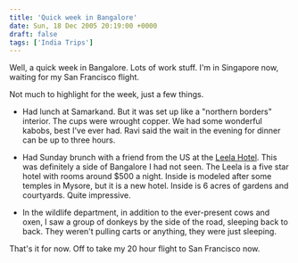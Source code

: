 ```yaml
---
title: 'Quick week in Bangalore'
date: Sun, 18 Dec 2005 20:19:00 +0000
draft: false
tags: ['India Trips']
---
```


Well, a quick week in Bangalore. Lots of work stuff. I'm in Singapore now, waiting for my San Francisco flight.  

Not much to highlight for the week, just a few things.  

- Had lunch at Samarkand. But it was set up like a "northern borders" interior. The cups were wrought copper. We had some wonderful kabobs, best I've ever had. Ravi said the wait in the evening for dinner can be up to three hours.  

- Had Sunday brunch with a friend from the US at the [Leela Hotel](http://www.theleela.com/bangalore/bangalore_hotel.htm). This was definitely a side of Bangalore I had not seen. The Leela is a five star hotel with rooms around $500 a night. Inside is modeled after some temples in Mysore, but it is a new hotel. Inside is 6 acres of gardens and courtyards. Quite impressive.  

- In the wildlife department, in addition to the ever-present cows and oxen, I saw a group of donkeys by the side of the road, sleeping back to back. They weren't pulling carts or anything, they were just sleeping.  

That's it for now. Off to take my 20 hour flight to San Francisco now.
